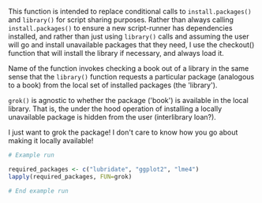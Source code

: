 This function is intended to replace conditional calls to `install.packages()`
and `library()` for script sharing purposes. Rather than always calling
`install.packages()` to ensure a new script-runner has dependencies installed,
and rather than just using `library()` calls and assuming the user will go and
install unavailable packages that they need, I use the checkout() function 
that will install the library if necessary, and always load it.

Name of the function invokes checking a book out of a library in the same
sense that the `library()` function requests a particular package (analogous
to a book) from the local set of installed packages (the 'library').

`grok()` is agnostic to whether the package ('book') is available in the
local library. That is, the under the hood operation of installing a locally
unavailable package is hidden from the user (interlibrary loan?).

I just want to grok the package! I don't care to know
how you go about making it locally available!


```r
# Example run

required_packages <- c("lubridate", "ggplot2", "lme4")
lapply(required_packages, FUN=grok)

# End example run
```
